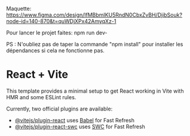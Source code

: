 Maquette: https://www.figma.com/design/lfMBbmIKU5RndN0CbxZvBH/DjibSouk?node-id=140-870&t=quWDjXPx42AmyqXz-1

Pour lancer le projet faites: npm run dev-

PS : N'oubliez pas de taper la commande "npm install" pour installer les dépendances si cela ne fonctionne pas.

# React + Vite

This template provides a minimal setup to get React working in Vite with HMR and some ESLint rules.

Currently, two official plugins are available:

- [@vitejs/plugin-react](https://github.com/vitejs/vite-plugin-react/blob/main/packages/plugin-react/README.md) uses [Babel](https://babeljs.io/) for Fast Refresh
- [@vitejs/plugin-react-swc](https://github.com/vitejs/vite-plugin-react-swc) uses [SWC](https://swc.rs/) for Fast Refresh
